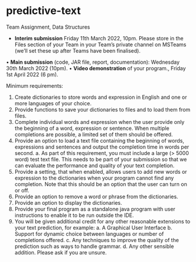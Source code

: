 # predictive-text
Team Assignment, Data Structures

* **Interim submission** Friday 11th March 2022, 10pm. Please store in the Files section of your Team in 
your Team’s private channel on MSTeams (we’ll set these up after Teams have been finalised).

• **Main submission** (code, JAR file, report, documentation): Wednesday 30th March 2022 (10pm).
• **Video demonstration** of your program., Friday 1st April 2022 (6 pm).


Minimum requirements:

1. Create dictionaries to store words and expression in English and one or more languages of your 
choice.
2. Provide functions to save your dictionaries to files and to load them from files.
3. Complete individual words and expression when the user provide only the beginning of a word, 
expression or sentence. When multiple completions are possible, a limited set of them should be 
offered.
4. Provide an option to load a text file containing the beginning of words, expressions and sentences
and output the completion time in words per second. 
a. As part of this requirement, you must include a large (> 5000 word) test text file. This needs 
to be part of your submission so that we can evaluate the performance and quality of your 
text completion.
5. Provide a setting, that when enabled, allows users to add new words or expression to the 
dictionaries when your program cannot find any completion. Note that this should be an option 
that the user can turn on or off.
6. Provide an option to remove a word or phrase from the dictionaries.
7. Provide an option to display the dictionaries.
8. Provide your final program as a standalone java program with user instructions to enable it to be 
run outside the IDE.
9. You will be given additional credit for any other reasonable extensions to your text prediction, for 
example:
  a. A Graphical User Interface
  b. Support for dynamic choice between languages or number of completions offered.
  c. Any techniques to improve the quality of the prediction such as ways to handle grammar.
  d. Any other sensible addition. Please ask if you are unsure.
